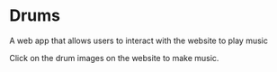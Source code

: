 # Drums
A web app that allows users to interact with the website to play music

Click on the drum images on the website to make music. 
